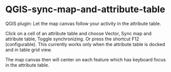 # QGIS-sync-map-and-attribute-table
QGIS plugin: Let the map canvas follow your activity in the attribute table.

Click on a cell of an attribute table and choose Vector, Sync map and attribute table, Toggle synchronizing. Or press the shortcut F12 (configurable). This currently works only when the attribute table is docked and in table grid view.

The map canvas then will center on each feature which has keyboard focus in the attribute table.
